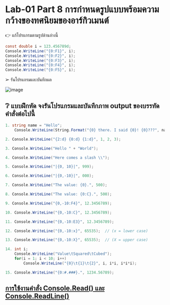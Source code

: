 # Lab-01  Part 8  การกำหนดรูปแบบพร้อมความกว้างของทศนิยมของอาร์กิวเมนต์

👉 แก้โปรแกรมตามรูปด้านล่างนี้
```csharp
const double i = 123.456789d;
Console.WriteLine("{0:F1}", i);
Console.WriteLine("{0:F2}", i);
Console.WriteLine("{0:F3}", i);
Console.WriteLine("{0:F4}", i);
Console.WriteLine("{0:F5}", i);
```
➢ รันโปรแกรมและบันทึกผล

![image](https://github.com/likunzz/03376836-OOP-2566-Lab-01/assets/144196696/85415f9a-852c-46c2-b62b-18ffdecfc13c)

## ❔ แบบฝึกหัด จงรันโปรแกรมและบันทึกภาพ output ของบรรทัดคำสั่งต่อไปนี้

``` csharp
1. string name = "Hello";
    Console.WriteLine(String.Format("{0} there. I said {0}! {0}???", name));
```
``` csharp
2. Console.WriteLine("{2:d} {0:d} {1:d}", 1, 2, 3);
```
``` csharp
3. Console.WriteLine("Hello " + "World");
```
``` csharp
4. Console.WriteLine("Here comes a slash \\");
```
``` csharp
5. Console.WriteLine("|{0, 10}|", 999);
```
``` csharp
6. Console.WriteLine("|{0,-10}|", 000);
```
``` csharp
7. Console.WriteLine("The value: {0}.", 500);
```
``` csharp
8. Console.WriteLine("The value: {0:C}.", 500);
```
``` csharp
9. Console.WriteLine("{0,-10:F4}", 12.3456789);
```
``` csharp
10. Console.WriteLine("{0,-10:C}", 12.3456789);
```
``` csharp
11. Console.WriteLine("{0,-10:E3}", 12.3456789);
```
``` csharp
12. Console.WriteLine("{0,-10:x}", 65535);  // (x = lower case)
```
``` csharp
13. Console.WriteLine("{0,-10:X}", 65535);  // (X = upper case)
```
``` csharp
14. int i;
    Console.WriteLine("Value\tSquared\tCubed");
    for(i = 1; i < 10; i++)
        Console.WriteLine("{0}\t{1}\t{2}", i, i*i, i*i*i);
```
``` csharp
15. Console.WriteLine("{0:#.###}.", 1234.56789);
```


## [การใช้งานคำสั่ง Console.Read() และ Console.ReadLine()](./Lab-01-part-9-12.md)
